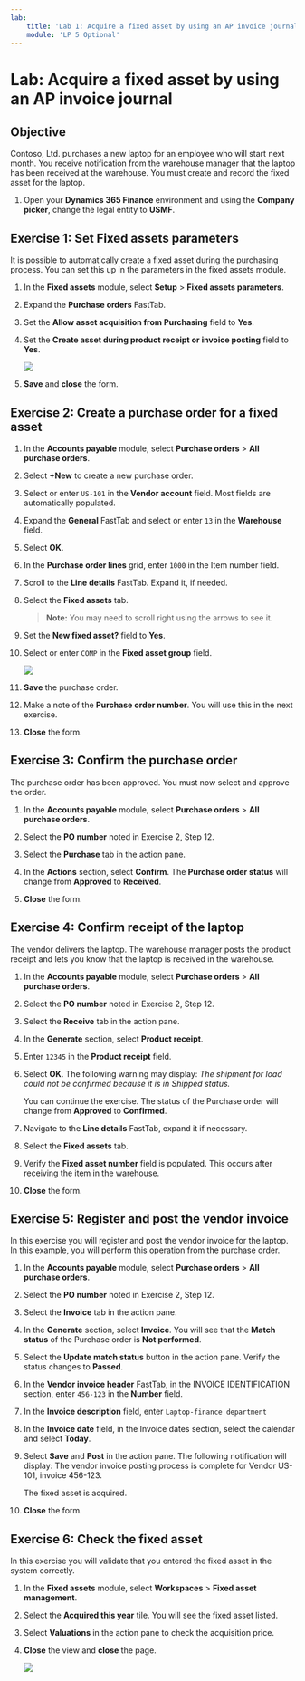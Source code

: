 ```yaml
---
lab:
    title: 'Lab 1: Acquire a fixed asset by using an AP invoice journal'
    module: 'LP 5 Optional'
---
```


# Lab: Acquire a fixed asset by using an AP invoice journal 

## Objective
 
Contoso, Ltd. purchases a new laptop for an employee who will start next month. You receive notification from the warehouse manager that the laptop has been received at the warehouse. You must create and record the fixed asset for the laptop. 

1.  Open your **Dynamics 365 Finance** environment and using the **Company picker**, change the legal entity to **USMF**. 


## Exercise 1: Set Fixed assets parameters

It is possible to automatically create a fixed asset during the purchasing process. You can set this up in the parameters in the fixed assets module. 

1.  In the **Fixed assets** module, select **Setup** > **Fixed assets parameters**. 

2.  Expand the **Purchase orders** FastTab. 

3.  Set the **Allow asset acquisition from Purchasing** field to **Yes**. 

4.  Set the **Create asset during product receipt or invoice posting** field to **Yes**. 

    ![](../images/Module_4_Activity_1_-_Acquire_a_fixed_asset_by_using_an_AP_invoice_journal_image1.png)

5.  **Save** and **close** the form.


## Exercise 2: Create a purchase order for a fixed asset

1.  In the **Accounts payable** module, select **Purchase orders** > **All purchase orders**. 

2.  Select **+New** to create a new purchase order. 

3.  Select or enter `US-101` in the **Vendor account** field. Most fields are automatically populated.

4.  Expand the **General** FastTab and select or enter `13` in the **Warehouse** field.  

5.  Select **OK**. 

6.  In the **Purchase order lines** grid, enter `1000` in the Item number field. 

7.  Scroll to the **Line details** FastTab. Expand it, if needed. 

8.  Select the **Fixed assets** tab. 

    > **Note:** You may need to scroll right using the arrows to see it.

9.  Set the **New fixed asset?** field to **Yes**. 

10. Select or enter `COMP` in the **Fixed asset group** field. 

    ![](../images/Module_4_Activity_1_-_Acquire_a_fixed_asset_by_using_an_AP_invoice_journal_image2.png)

11. **Save** the purchase order. 

12. Make a note of the **Purchase order number**. You will use this in the next exercise. 

13. **Close** the form. 


## Exercise 3: Confirm the purchase order

The purchase order has been approved. You must now select and approve the order. 

1.  In the **Accounts payable** module, select **Purchase orders** > **All purchase orders**. 

2.  Select the **PO number** noted in Exercise 2, Step 12. 

3.  Select the **Purchase** tab in the action pane. 

4.  In the **Actions** section, select **Confirm**. The **Purchase order status** will change from **Approved** to **Received**. 

5.  **Close** the form. 


## Exercise 4: Confirm receipt of the laptop

The vendor delivers the laptop. The warehouse manager posts the product receipt and lets you know that the laptop is received in the warehouse. 

1.  In the **Accounts payable** module, select **Purchase orders** > **All purchase orders**. 

2.  Select the **PO number** noted in Exercise 2, Step 12. 

3.  Select the **Receive** tab in the action pane. 

4.  In the **Generate** section, select **Product receipt**. 

5.  Enter `12345` in the **Product receipt** field. 

6.  Select **OK**. The following warning may display: *The shipment for load could not be confirmed because it is in Shipped status.*
    
    You can continue the exercise. The status of the Purchase order will change from **Approved** to **Confirmed**. 

7.  Navigate to the **Line details** FastTab, expand it if necessary. 

8.  Select the **Fixed assets** tab. 

9.  Verify the **Fixed asset number** field is populated. This occurs after receiving the item in the warehouse. 

10. **Close** the form. 


## Exercise 5: Register and post the vendor invoice

In this exercise you will register and post the vendor invoice for the laptop. In this example, you will perform this operation from the purchase order. 

1.  In the **Accounts payable** module, select **Purchase orders** > **All purchase orders**. 

2.  Select the **PO number** noted in Exercise 2, Step 12. 

3.  Select the **Invoice** tab in the action pane.

4.  In the **Generate** section, select **Invoice**. You will see that the **Match status** of the Purchase order is **Not performed**. 

5.  Select the **Update match status** button in the action pane. Verify the status changes to **Passed**. 

6.  In the **Vendor invoice header** FastTab, in the INVOICE IDENTIFICATION section, enter `456-123` in the **Number** field. 

7.  In the **Invoice description** field, enter `Laptop-finance department`

8.  In the **Invoice date** field, in the Invoice dates section, select the calendar and select **Today**. 

9.  Select **Save** and **Post** in the action pane. The following notification will display: The vendor invoice posting process is complete for Vendor US-101, invoice 456-123. 

    The fixed asset is acquired. 

10. **Close** the form. 


## Exercise 6: Check the fixed asset

In this exercise you will validate that you entered the fixed asset in the system correctly. 

1.  In the **Fixed assets** module, select **Workspaces** > **Fixed asset management**. 

2.  Select the **Acquired this year** tile. You will see the fixed asset listed. 

3.  Select **Valuations** in the action pane to check the acquisition price. 

4.  **Close** the view and **close** the page. 

    ![](../images/Module_4_Activity_1_-_Acquire_a_fixed_asset_by_using_an_AP_invoice_journal_image3.png)

